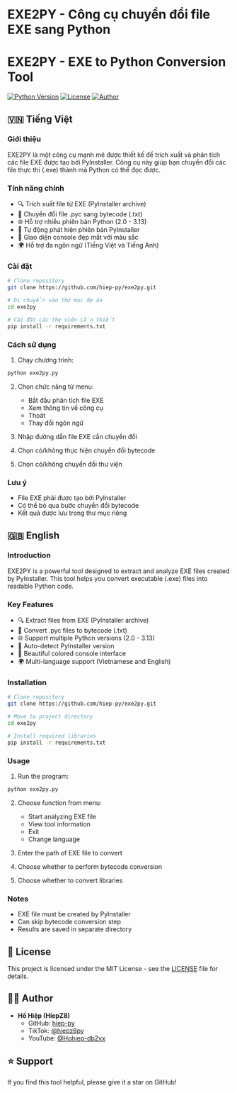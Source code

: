 # EXE2PY - Công cụ chuyển đổi file EXE sang Python
# EXE2PY - EXE to Python Conversion Tool

[![Python Version](https://img.shields.io/badge/python-3.6%2B-blue.svg)](https://www.python.org/downloads/)
[![License](https://img.shields.io/badge/license-MIT-green.svg)](LICENSE)
[![Author](https://img.shields.io/badge/author-HiepZ8-orange.svg)](https://github.com/hiep-py)

## 🇻🇳 Tiếng Việt

### Giới thiệu
EXE2PY là một công cụ mạnh mẽ được thiết kế để trích xuất và phân tích các file EXE được tạo bởi PyInstaller. Công cụ này giúp bạn chuyển đổi các file thực thi (.exe) thành mã Python có thể đọc được.

### Tính năng chính
- 🔍 Trích xuất file từ EXE (PyInstaller archive)
- 🔄 Chuyển đổi file .pyc sang bytecode (.txt)
- 🌐 Hỗ trợ nhiều phiên bản Python (2.0 - 3.13)
- 🔧 Tự động phát hiện phiên bản PyInstaller
- 🌈 Giao diện console đẹp mắt với màu sắc
- 🌍 Hỗ trợ đa ngôn ngữ (Tiếng Việt và Tiếng Anh)

### Cài đặt
```bash
# Clone repository
git clone https://github.com/hiep-py/exe2py.git

# Di chuyển vào thư mục dự án
cd exe2py

# Cài đặt các thư viện cần thiết
pip install -r requirements.txt
```

### Cách sử dụng
1. Chạy chương trình:
```bash
python exe2py.py
```

2. Chọn chức năng từ menu:
   - Bắt đầu phân tích file EXE
   - Xem thông tin về công cụ
   - Thoát
   - Thay đổi ngôn ngữ

3. Nhập đường dẫn file EXE cần chuyển đổi

4. Chọn có/không thực hiện chuyển đổi bytecode

5. Chọn có/không chuyển đổi thư viện

### Lưu ý
- File EXE phải được tạo bởi PyInstaller
- Có thể bỏ qua bước chuyển đổi bytecode
- Kết quả được lưu trong thư mục riêng

## 🇬🇧 English

### Introduction
EXE2PY is a powerful tool designed to extract and analyze EXE files created by PyInstaller. This tool helps you convert executable (.exe) files into readable Python code.

### Key Features
- 🔍 Extract files from EXE (PyInstaller archive)
- 🔄 Convert .pyc files to bytecode (.txt)
- 🌐 Support multiple Python versions (2.0 - 3.13)
- 🔧 Auto-detect PyInstaller version
- 🌈 Beautiful colored console interface
- 🌍 Multi-language support (Vietnamese and English)

### Installation
```bash
# Clone repository
git clone https://github.com/hiep-py/exe2py.git

# Move to project directory
cd exe2py

# Install required libraries
pip install -r requirements.txt
```

### Usage
1. Run the program:
```bash
python exe2py.py
```

2. Choose function from menu:
   - Start analyzing EXE file
   - View tool information
   - Exit
   - Change language

3. Enter the path of EXE file to convert

4. Choose whether to perform bytecode conversion

5. Choose whether to convert libraries

### Notes
- EXE file must be created by PyInstaller
- Can skip bytecode conversion step
- Results are saved in separate directory

## 📝 License
This project is licensed under the MIT License - see the [LICENSE](LICENSE) file for details.

## 👨‍💻 Author
- **Hồ Hiệp (HiepZ8)**
  - GitHub: [hiep-py](https://github.com/hiep-py)
  - TikTok: [@hiepz8py](https://www.tiktok.com/@hiepz8py)
  - YouTube: [@Hohiep-db2vx](https://www.youtube.com/@Hohiep-db2vx)

## ⭐ Support
If you find this tool helpful, please give it a star on GitHub! 